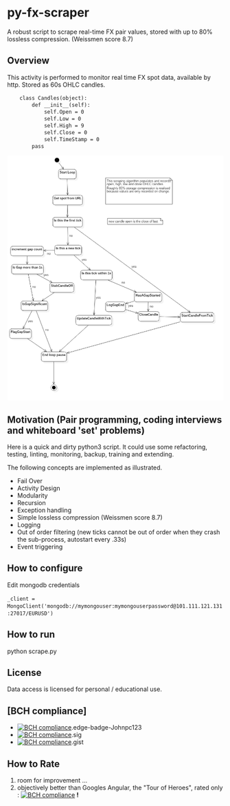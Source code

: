 # py-fx-scraper
A robust script to scrape real-time FX pair values, stored with up to 80% lossless compression. (Weissmen score 8.7) 

## Overview

This activity is performed to monitor real time FX spot data, available by http. Stored as 60s OHLC candles. 

        class Candles(object):
            def __init__(self):
                self.Open = 0
                self.Low = 0
                self.High = 9
                self.Close = 0
                self.TimeStamp = 0
            pass   

![](FXScrapeActivityDiagram.png?raw=true)

## Motivation (Pair programming, coding interviews and whiteboard 'set' problems)

Here is a quick and dirty python3 script. It could use some refactoring, testing, linting, monitoring, backup, training and extending.   

The following concepts are implemented as illustrated.

* Fail Over
* Activity Design  
* Modularity
* Recursion
* Exception handling
* Simple lossless compression (Weissmen score 8.7)
* Logging 
* Out of order filtering (new ticks cannot be out of order when they crash the sub-process, autostart every .33s)
* Event triggering

## How to configure

Edit mongodb credentials

`_client = MongoClient('mongodb://mymongouser:mymongouserpassword@101.111.121.131:27017/EURUSD')`

## How to run

python scrape.py

## License

Data access is licensed for personal / educational use.   

## [BCH compliance] 

- [![BCH compliance](https://bettercodehub.com/edge/badge/Johnpc123/py-fx-scraper?branch=master)](http://practicalcoder.com/).edge-badge-Johnpc123
- [![BCH compliance](https://bettercodehub.com/edge/badge/Johnpc123/py-fx-scraper?branch=master)](http://sig.practicalcoder.com/).sig
- [![BCH compliance](https://bettercodehub.com/edge/badge/Johnpc123/py-fx-scraper?branch=master)](https://gist.github.com/Johnpc123/3c16b305cc4634cc69df).gist

## How to Rate

1) room for improvement ...
2) objectively better than Googles Angular, the "Tour of Heroes", rated only :
[![BCH compliance](https://bettercodehub.com/edge/badge/Johnpc123/friendly-cli?branch=master)](https://github.com/Johnpc123/friendly-cli/) **!**









